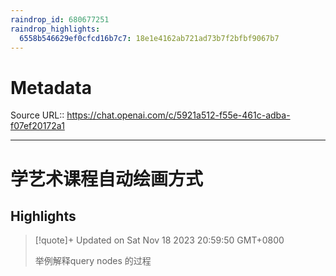 ```yaml
---
raindrop_id: 680677251
raindrop_highlights:
  6558b546629ef0cfcd16b7c7: 18e1e4162ab721ad73b7f2bfbf9067b7
---
```


# Metadata
Source URL:: https://chat.openai.com/c/5921a512-f55e-461c-adba-f07ef20172a1


---
# 学艺术课程自动绘画方式



## Highlights

> [!quote]+ Updated on Sat Nov 18 2023 20:59:50 GMT+0800
>
> 举例解释query nodes 的过程
